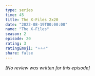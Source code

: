 ```yaml
---
type: series
time: 45
title: The X-Files 2x20
date: "2022-08-19T00:00:00"
name: "The X-Files"
season: 2
episode: 20
rating: 3
ratingEmoji: "⭐️⭐️⭐️"
share: false
---
```


_[No review was written for this episode]_
